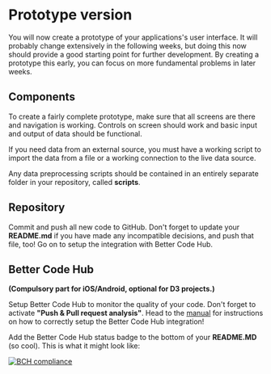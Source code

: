 # Prototype version

You will now create a prototype of your applications's user interface. It will
probably change extensively in the following weeks, but doing this now should
provide a good starting point for further development. By creating a prototype
this early, you can focus on more fundamental problems in later weeks.

## Components

To create a fairly complete prototype, make sure that all screens are there and
navigation is working. Controls on screen should work and basic input and
output of data should be functional.

If you need data from an external source, you must have a working script to
import the data from a file or a working connection to the live data source.

Any data preprocessing scripts should be contained in an entirely separate
folder in your repository, called **scripts**.

## Repository

Commit and push all new code to GitHub. Don't forget to update your **README.md** if you have made any incompatible decisions, and push that file, too! Go on to setup the integration with Better Code Hub.

## Better Code Hub

**(Compulsory part for iOS/Android, optional for D3 projects.)**

Setup Better Code Hub to monitor the quality of your code. Don't forget to activate **"Push & Pull request analysis"**. Head to the [manual](/reference/better-code-hub) for instructions on how to correctly setup the Better Code Hub integration!

Add the Better Code Hub status badge to the bottom of your **README.MD** (so cool). This is what it might look like:

[![BCH compliance](https://bettercodehub.com/edge/badge/jlnjnsn/QLSwift)](https://bettercodehub.com)


